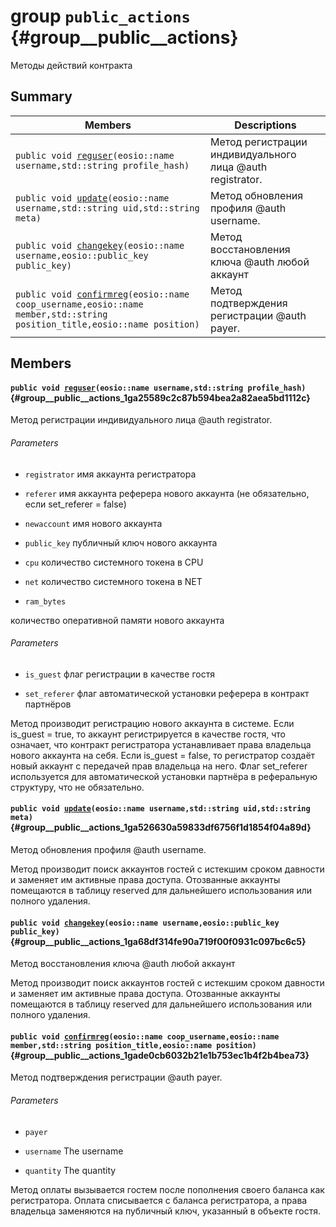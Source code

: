 # group `public_actions` {#group__public__actions}

Методы действий контракта

## Summary

 Members                        | Descriptions                                
--------------------------------|---------------------------------------------
`public void `[`reguser`](#group__public__actions_1ga25589c2c87b594bea2a82aea5bd1112c)`(eosio::name username,std::string profile_hash)`            | Метод регистрации индивидуального лица @auth registrator.
`public void `[`update`](#group__public__actions_1ga526630a59833df6756f1d1854f04a89d)`(eosio::name username,std::string uid,std::string meta)`            | Метод обновления профиля @auth username.
`public void `[`changekey`](#group__public__actions_1ga68df314fe90a719f00f0931c097bc6c5)`(eosio::name username,eosio::public_key public_key)`            | Метод восстановления ключа @auth любой аккаунт
`public void `[`confirmreg`](#group__public__actions_1gade0cb6032b21e1b753ec1b4f2b4bea73)`(eosio::name coop_username,eosio::name member,std::string position_title,eosio::name position)`            | Метод подтверждения регистрации @auth payer.

## Members

#### `public void `[`reguser`](#group__public__actions_1ga25589c2c87b594bea2a82aea5bd1112c)`(eosio::name username,std::string profile_hash)` {#group__public__actions_1ga25589c2c87b594bea2a82aea5bd1112c}

Метод регистрации индивидуального лица @auth registrator.

###### Parameters
* `registrator` имя аккаунта регистратора 

* `referer` имя аккаунта реферера нового аккаунта (не обязательно, если set_referer = false) 

* `newaccount` имя нового аккаунта 

* `public_key` публичный ключ нового аккаунта 

* `cpu` количество системного токена в CPU 

* `net` количество системного токена в NET 

* `ram_bytes` 

количество оперативной памяти нового аккаунта 
###### Parameters
* `is_guest` флаг регистрации в качестве гостя 

* `set_referer` флаг автоматической установки реферера в контракт партнёров

Метод производит регистрацию нового аккаунта в системе. Если is_guest = true, то аккаунт регистрируется в качестве гостя, что означает, что контракт регистратора устанавливает права владельца нового аккаунта на себя. Если is_guest = false, то регистратор создаёт новый аккаунт с передачей прав владельца на него. Флаг set_referer используется для автоматической установки партнёра в реферальную структуру, что не обязательно.

#### `public void `[`update`](#group__public__actions_1ga526630a59833df6756f1d1854f04a89d)`(eosio::name username,std::string uid,std::string meta)` {#group__public__actions_1ga526630a59833df6756f1d1854f04a89d}

Метод обновления профиля @auth username.

Метод производит поиск аккаунтов гостей с истекшим сроком давности и заменяет им активные права доступа. Отозванные аккаунты помещаются в таблицу reserved для дальнейшего использования или полного удаления.

#### `public void `[`changekey`](#group__public__actions_1ga68df314fe90a719f00f0931c097bc6c5)`(eosio::name username,eosio::public_key public_key)` {#group__public__actions_1ga68df314fe90a719f00f0931c097bc6c5}

Метод восстановления ключа @auth любой аккаунт

Метод производит поиск аккаунтов гостей с истекшим сроком давности и заменяет им активные права доступа. Отозванные аккаунты помещаются в таблицу reserved для дальнейшего использования или полного удаления.

#### `public void `[`confirmreg`](#group__public__actions_1gade0cb6032b21e1b753ec1b4f2b4bea73)`(eosio::name coop_username,eosio::name member,std::string position_title,eosio::name position)` {#group__public__actions_1gade0cb6032b21e1b753ec1b4f2b4bea73}

Метод подтверждения регистрации @auth payer.

###### Parameters
* `payer` 

* `username` The username 

* `quantity` The quantity

Метод оплаты вызывается гостем после пополнения своего баланса как регистратора. Оплата списывается с баланса регистратора, а права владельца заменяются на публичный ключ, указанный в объекте гостя.

